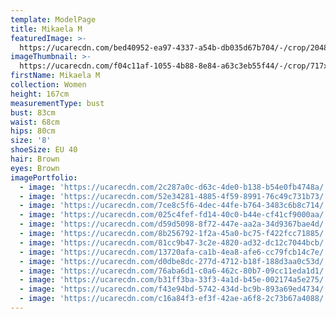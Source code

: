 ```yaml
---
template: ModelPage
title: Mikaela M
featuredImage: >-
  https://ucarecdn.com/bed40952-ea97-4337-a54b-db035d67b704/-/crop/2048x1140/0,0/-/preview/
imageThumbnail: >-
  https://ucarecdn.com/f04c11af-1055-4b88-8e84-a63c3eb55f44/-/crop/717x970/649,0/-/preview/
firstName: Mikaela M
collection: Women
height: 167cm
measurementType: bust
bust: 83cm
waist: 68cm
hips: 80cm
size: '8'
shoeSize: EU 40
hair: Brown
eyes: Brown
imagePortfolio:
  - image: 'https://ucarecdn.com/2c287a0c-d63c-4de0-b138-b54e0fb4748a/'
  - image: 'https://ucarecdn.com/52e34281-4885-4f59-8991-76c49c731b73/'
  - image: 'https://ucarecdn.com/7ce8c5f6-4dec-44fe-b764-3483c6b8c714/'
  - image: 'https://ucarecdn.com/025c4fef-fd14-40c0-b44e-cf41cf9000aa/'
  - image: 'https://ucarecdn.com/d59d5098-8f72-447e-aa2a-34d9367bae4d/'
  - image: 'https://ucarecdn.com/8b256792-1f2a-45a0-bc75-f422fcc71885/'
  - image: 'https://ucarecdn.com/81cc9b47-3c2e-4820-ad32-dc12c7044bcb/'
  - image: 'https://ucarecdn.com/13720afa-ca1b-4ea8-afe6-cc79fcb14c7e/'
  - image: 'https://ucarecdn.com/d0dbe8dc-277d-4712-b18f-188d3aa0c53d/'
  - image: 'https://ucarecdn.com/76aba6d1-c0a6-462c-80b7-09cc11eda1d1/'
  - image: 'https://ucarecdn.com/b31ff3ba-33f3-4a1d-b45e-002174a5e275/'
  - image: 'https://ucarecdn.com/f43e94bd-5742-434d-bc9b-893a69ed4734/'
  - image: 'https://ucarecdn.com/c16a84f3-ef3f-42ae-a6f8-2c73b67a4088/'
---
```



